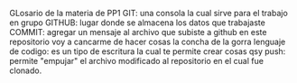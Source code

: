 GLosario de la materia de PP1
GIT: una consola la cual sirve para el trabajo en grupo
GITHUB: lugar donde se almacena los datos que trabajaste 
COMMIT: agregar un mensaje al archivo que subiste a github
en este repositorio voy a cancarme de hacer cosas la concha de la gorra 
lenguaje de codigo: es un tipo de escritura la cual te permite crear cosas qsy 
push: permite "empujar" el archivo modificado al repositorio en el cual fue clonado.